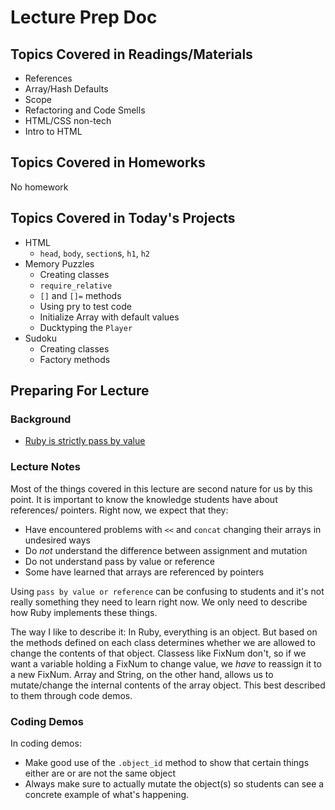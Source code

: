 # Lecture Prep Doc

## Topics Covered in Readings/Materials

+ References
+ Array/Hash Defaults
+ Scope
+ Refactoring and Code Smells
+ HTML/CSS non-tech
+ Intro to HTML

## Topics Covered in Homeworks

No homework

## Topics Covered in Today's Projects

+ HTML
  + `head`, `body`, `section`s, `h1`, `h2`
+ Memory Puzzles
  + Creating classes
  + `require_relative`
  + `[]` and `[]=` methods
  + Using pry to test code
  + Initialize Array with default values
  + Ducktyping the `Player`
+ Sudoku
  + Creating classes
  + Factory methods

## Preparing For Lecture

### Background

+ [Ruby is strictly pass by value](https://stackoverflow.com/questions/22827566/ruby-parameters-by-reference-or-by-value/22827949#22827949)

### Lecture Notes

Most of the things covered in this lecture are second nature for us by this
point. It is important to know the knowledge students have about references/
pointers. Right now, we expect that they:

+ Have encountered problems with `<<` and `concat` changing their arrays in
undesired ways
+ Do _not_ understand the difference between assignment and mutation
+ Do not understand pass by value or reference
+ Some have learned that arrays are referenced by pointers

Using `pass by value or reference` can be confusing to students and it's not
really something they need to learn right now. We only need to describe how
Ruby implements these things.

The way I like to describe it: In Ruby, everything is an object. But based on
the methods defined on each class determines whether we are allowed to change
the contents of that object. Classess like FixNum don't, so if we want a
variable holding a FixNum to change value, we _have_ to reassign it to a new
FixNum. Array and String, on the other hand, allows us to mutate/change the
internal contents of the array object. This best described to them through
code demos.

### Coding Demos

In coding demos:

+ Make good use of the `.object_id` method to show that certain things either
are or are not the same object
+ Always make sure to actually mutate the object(s) so students can see a
concrete example of what's happening.



